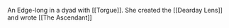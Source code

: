 An Edge-long in a dyad with [[Torgue]]. She created the [[Dearday Lens]] and wrote [[The Ascendant]]